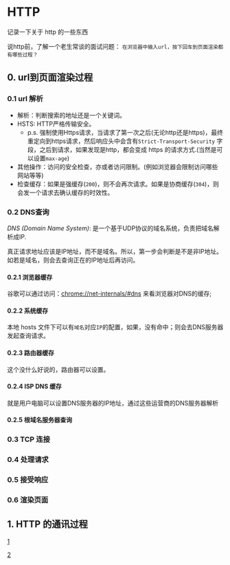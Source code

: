 # HTTP

记录一下关于 http 的一些东西

说http前，了解一个老生常谈的面试问题：
`在浏览器中输入url，按下回车到页面渲染都有哪些过程？`

## 0. url到页面渲染过程

### 0.1 url 解析

- 解析：判断搜索的地址还是一个关键词。
- HSTS: HTTP严格传输安全。
  - p.s. 强制使用Https请求，当请求了第一次之后(无论http还是https)，最终重定向到https请求，然后响应头中会含有`Strict-Transport-Security` 字段，之后到请求，如果发现是http，都会变成 https 的请求方式.(当然是可以设置`max-age`)
- 其他操作：访问的安全检查，亦或者访问限制。(例如浏览器会限制访问哪些网站等等)
- 检查缓存：如果是强缓存(`200`)，则不会再次请求。如果是协商缓存(`304`)，则会发一个请求去确认缓存的时效性。

### 0.2 DNS查询

*DNS (Domain Name System)*: 是一个基于UDP协议的域名系统，负责把域名解析成IP.

真正请求地址应该是IP地址，而不是域名。所以，第一步会判断是不是非IP地址。
如若是域名，则会去查询正在的IP地址后再访问。

#### 0.2.1 浏览器缓存

谷歌可以通过访问：[chrome://net-internals/#dns](chrome://net-internals/#dns) 来看浏览器对DNS的缓存;

#### 0.2.2 系统缓存

本地 hosts 文件下可以有`域名`对应`IP`的配置，如果，没有命中；则会去DNS服务器发起查询请求。

#### 0.2.3 路由器缓存

这个没什么好说的，路由器可以设置。

#### 0.2.4 ISP DNS 缓存

就是用户电脑可以设置DNS服务器的IP地址，通过这些运营商的DNS服务器解析

#### 0.2.5 根域名服务器查询



### 0.3 TCP 连接

### 0.4 处理请求

### 0.5 接受响应

### 0.6 渲染页面

## 1. HTTP 的通讯过程

[1](https://zhuanlan.zhihu.com/p/80551769)

[2](http://www.dailichun.com/2018/03/12/whenyouenteraurl.html)
